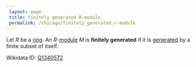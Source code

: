 ```yaml
---
 layout: page
 title: finitely generated R-module
 permalink: /chicago/finitely_generated_r-module
---
```

Let $R$ be a [ring](https://mathgloss.github.io/MathGloss/ring). An $R$-[module](https://mathgloss.github.io/MathGloss/module_over_a_ring) $M$ is **finitely generated** if it is [generated](https://mathgloss.github.io/MathGloss/generate_an_R-module) by a finite subset of itself.

Wikidata ID: [Q1340572](https://www.wikidata.org/wiki/Q1340572)